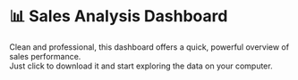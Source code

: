 # 📊 Sales Analysis Dashboard

Clean and professional, this dashboard offers a quick, powerful overview of sales performance.  
Just click to download it and start exploring the data on your computer.
